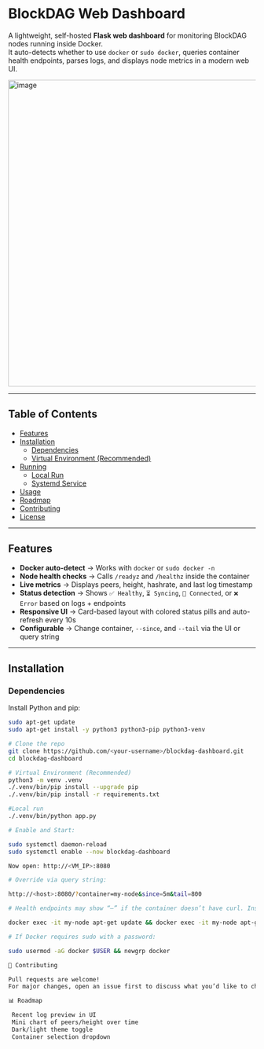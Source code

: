 # BlockDAG Web Dashboard

A lightweight, self-hosted **Flask web dashboard** for monitoring BlockDAG nodes running inside Docker.  
It auto-detects whether to use `docker` or `sudo docker`, queries container health endpoints, parses logs, and displays node metrics in a modern web UI.

<img width="996" height="624" alt="image" src="https://github.com/user-attachments/assets/84e8ac80-9a39-47bc-93f6-294dd9b9e675" />


---

## Table of Contents
- [Features](#features)
- [Installation](#installation)
  - [Dependencies](#dependencies)
  - [Virtual Environment (Recommended)](#virtual-environment-recommended)
- [Running](#running)
  - [Local Run](#local-run)
  - [Systemd Service](#systemd-service)
- [Usage](#usage)
- [Roadmap](#roadmap)
- [Contributing](#contributing)
- [License](#license)

---

## Features
- **Docker auto-detect** → Works with `docker` or `sudo docker -n`
- **Node health checks** → Calls `/readyz` and `/healthz` inside the container
- **Live metrics** → Displays peers, height, hashrate, and last log timestamp
- **Status detection** → Shows `✅ Healthy`, `⏳ Syncing`, `🔗 Connected`, or `❌ Error` based on logs + endpoints
- **Responsive UI** → Card-based layout with colored status pills and auto-refresh every 10s
- **Configurable** → Change container, `--since`, and `--tail` via the UI or query string

---

## Installation

### Dependencies
Install Python and pip:
```bash
sudo apt-get update
sudo apt-get install -y python3 python3-pip python3-venv

# Clone the repo
git clone https://github.com/<your-username>/blockdag-dashboard.git
cd blockdag-dashboard

# Virtual Environment (Recommended)
python3 -m venv .venv
./.venv/bin/pip install --upgrade pip
./.venv/bin/pip install -r requirements.txt

#Local run
./.venv/bin/python app.py

# Enable and Start:

sudo systemctl daemon-reload
sudo systemctl enable --now blockdag-dashboard

Now open: http://<VM_IP>:8080

# Override via query string:

http://<host>:8080/?container=my-node&since=5m&tail=800

# Health endpoints may show “—” if the container doesn’t have curl. Install with:

docker exec -it my-node apt-get update && docker exec -it my-node apt-get install -y curl

# If Docker requires sudo with a password:

sudo usermod -aG docker $USER && newgrp docker

🚀 Contributing

Pull requests are welcome!
For major changes, open an issue first to discuss what you’d like to change.

📊 Roadmap

 Recent log preview in UI
 Mini chart of peers/height over time
 Dark/light theme toggle
 Container selection dropdown



